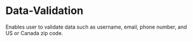 # Data-Validation
Enables user to validate data such as username, email, phone number, and US or Canada zip code.
